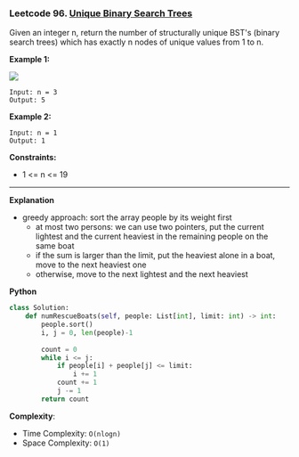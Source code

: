 ### Leetcode 96. [Unique Binary Search Trees](https://leetcode.com/problems/unique-binary-search-trees/)
Given an integer n, return the number of structurally unique BST's (binary search trees) which has exactly n nodes of unique values from 1 to n.

**Example 1:**

![](https://assets.leetcode.com/uploads/2021/01/18/uniquebstn3.jpg)
```
Input: n = 3
Output: 5
```

**Example 2:**

```
Input: n = 1
Output: 1
```

**Constraints:**

- 1 <= n <= 19

******************************
**Explanation**
- greedy approach: sort the array people by its weight first
  - at most two persons: we can use two pointers, put the current lightest and the current heaviest in the remaining people on the same boat
  - if the sum is larger than the limit, put the heaviest alone in a boat, move to the next heaviest one
  - otherwise, move to the next lightest and the next heaviest
  
**Python**

```python
class Solution:
    def numRescueBoats(self, people: List[int], limit: int) -> int:
        people.sort()
        i, j = 0, len(people)-1
        
        count = 0
        while i <= j:
            if people[i] + people[j] <= limit:
                i += 1
            count += 1
            j -= 1
        return count  
```

**Complexity**:

- Time Complexity: ```O(nlogn)```
- Space Complexity: ```O(1)```
